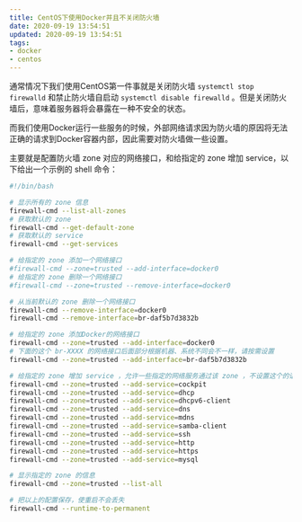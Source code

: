 ```yaml
---
title: CentOS下使用Docker并且不关闭防火墙
date: 2020-09-19 13:54:51
updated: 2020-09-19 13:54:51
tags:
- docker
- centos
---
```




通常情况下我们使用CentOS第一件事就是关闭防火墙  `systemctl stop firewalld` 和禁止防火墙自启动 `systemctl disable firewalld` 。但是关闭防火墙后，意味着服务器将会暴露在一种不安全的状态。

而我们使用Docker运行一些服务的时候，外部网络请求因为防火墙的原因将无法正确的请求到Docker容器内部，因此需要对防火墙做一些设置。

主要就是配置防火墙 zone 对应的网络接口，和给指定的 zone 增加 service，以下给出一个示例的 shell 命令：



```bash
#!/bin/bash

# 显示所有的 zone 信息
firewall-cmd --list-all-zones
# 获取默认的 zone
firewall-cmd --get-default-zone
# 获取默认的 service
firewall-cmd --get-services

# 给指定的 zone 添加一个网络接口
#firewall-cmd --zone=trusted --add-interface=docker0
# 给指定的 zone 删除一个网络接口
#firewall-cmd --zone=trusted --remove-interface=docker0

# 从当前默认的 zone 删除一个网络接口
firewall-cmd --remove-interface=docker0
firewall-cmd --remove-interface=br-daf5b7d3832b

# 给指定的 zone 添加Docker的网络接口
firewall-cmd --zone=trusted --add-interface=docker0
# 下面的这个 br-XXXX 的网络接口后面部分根据机器、系统不同会不一样，请按需设置
firewall-cmd --zone=trusted --add-interface=br-daf5b7d3832b

# 给指定的 zone 增加 service ，允许一些指定的网络服务通过该 zone ，不设置这个的话，这个 zone 将会不处理这些类型的网络请求，也就是防火墙拦截掉未设置的 service 请求
firewall-cmd --zone=trusted --add-service=cockpit
firewall-cmd --zone=trusted --add-service=dhcp
firewall-cmd --zone=trusted --add-service=dhcpv6-client
firewall-cmd --zone=trusted --add-service=dns
firewall-cmd --zone=trusted --add-service=mdns
firewall-cmd --zone=trusted --add-service=samba-client
firewall-cmd --zone=trusted --add-service=ssh
firewall-cmd --zone=trusted --add-service=http
firewall-cmd --zone=trusted --add-service=https
firewall-cmd --zone=trusted --add-service=mysql

# 显示指定的 zone 的信息
firewall-cmd --zone=trusted --list-all

# 把以上的配置保存，使重启不会丢失
firewall-cmd --runtime-to-permanent
```

